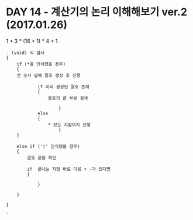
# DAY 14 - 계산기의 논리 이해해보기 ver.2 (2017.01.26)

1 + 3 * (16 + 1) * 4 + 1


	- (void) 식 검사 
	{  
		if (*을 인식했을 경우)  
		{   
		전 숫사 앞에 괄호 생성 후 진행   
				
				if 미리 생성된 괄호 존재 
				{ 
					괄호의 끝 부분 검색
					
						}	
				else	
				{
					* 있는 지점까지 진행
						}
		}  
		
		else if ('(' 인식했을 경우)  
		{  
			괄호 끝을 확인
			
			if	끝나는 지점 바로 다음 + -가 있다면
			{
				
				}
		
		}  
			
	}
	
	`